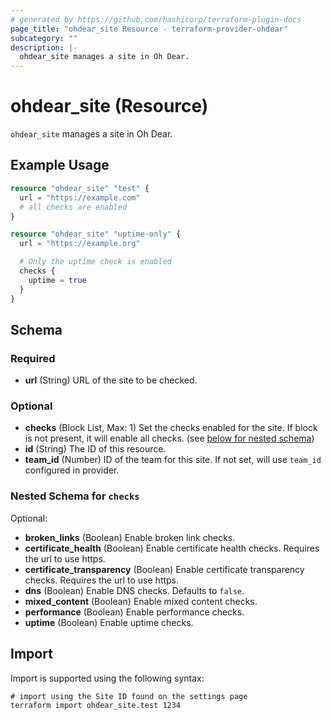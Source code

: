 ```yaml
---
# generated by https://github.com/hashicorp/terraform-plugin-docs
page_title: "ohdear_site Resource - terraform-provider-ohdear"
subcategory: ""
description: |-
  ohdear_site manages a site in Oh Dear.
---
```


# ohdear_site (Resource)

`ohdear_site` manages a site in Oh Dear.

## Example Usage

```terraform
resource "ohdear_site" "test" {
  url = "https://example.com"
  # all checks are enabled
}

resource "ohdear_site" "uptime-only" {
  url = "https://example.org"

  # Only the uptime check is enabled
  checks {
    uptime = true
  }
}
```

<!-- schema generated by tfplugindocs -->
## Schema

### Required

- **url** (String) URL of the site to be checked.

### Optional

- **checks** (Block List, Max: 1) Set the checks enabled for the site. If block is not present, it will enable all checks. (see [below for nested schema](#nestedblock--checks))
- **id** (String) The ID of this resource.
- **team_id** (Number) ID of the team for this site. If not set, will use `team_id` configured in provider.

<a id="nestedblock--checks"></a>
### Nested Schema for `checks`

Optional:

- **broken_links** (Boolean) Enable broken link checks.
- **certificate_health** (Boolean) Enable certificate health checks. Requires the url to use https.
- **certificate_transparency** (Boolean) Enable certificate transparency checks. Requires the url to use https.
- **dns** (Boolean) Enable DNS checks. Defaults to `false`.
- **mixed_content** (Boolean) Enable mixed content checks.
- **performance** (Boolean) Enable performance checks.
- **uptime** (Boolean) Enable uptime checks.

## Import

Import is supported using the following syntax:

```shell
# import using the Site ID found on the settings page
terraform import ohdear_site.test 1234
```
